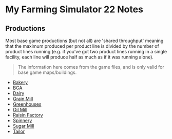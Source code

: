 # My Farming Simulator 22 Notes

## Productions

Most base game productions (but not all) are 'shared throughput' meaning that the maximum produced per product line is divided by the number of product lines running (e.g. if you've got two product lines running in a single facility, each line will produce half as much as if it was running alone).

> The information here comes from the game files, and is only valid for base game maps/buildings.

- [Bakery](./productions/bakery.md)
- [BGA](./productions/bga.md)
- [Dairy](./productions/dairy.md)
- [Grain Mill](./productions/grain-mill.md)
- [Greenhouses](./productions/greenhouses.md)
- [Oil Mill](./productions/oil-mill.md)
- [Raisin Factory](./productions/raisin-factory.md)
- [Spinnery](./productions/spinnery.md)
- [Sugar Mill](./productions/sugar-mill.md)
- [Tailor](./productions/tailor.md)